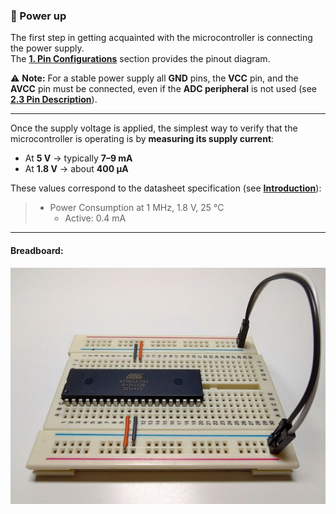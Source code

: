 ### 🔌 Power up

The first step in getting acquainted with the microcontroller is connecting the power supply.  
The [**1. Pin Configurations**](https://ww1.microchip.com/downloads/aemDocuments/documents/MCU08/ProductDocuments/DataSheets/ATmega164A_PA-324A_PA-644A_PA-1284_P_Data-Sheet-40002070B.pdf#G3.1050997) section provides the pinout diagram.  

⚠️ **Note:** For a stable power supply all **GND** pins, the **VCC** pin, and the **AVCC** pin must be connected, even if the **ADC peripheral** is not used (see [**2.3 Pin Description**](https://ww1.microchip.com/downloads/aemDocuments/documents/MCU08/ProductDocuments/DataSheets/ATmega164A_PA-324A_PA-644A_PA-1284_P_Data-Sheet-40002070B.pdf#G3.2140183)).

---

Once the supply voltage is applied, the simplest way to verify that the microcontroller is operating is by **measuring its supply current**:

- At **5 V** → typically **7–9 mA**  
- At **1.8 V** → about **400 µA**

These values correspond to the datasheet specification (see [**Introduction**](https://ww1.microchip.com/downloads/aemDocuments/documents/MCU08/ProductDocuments/DataSheets/ATmega164A_PA-324A_PA-644A_PA-1284_P_Data-Sheet-40002070B.pdf#G1.2848435)):

> - Power Consumption at 1 MHz, 1.8 V, 25 °C  
>   - Active: 0.4 mA  

---

#### Breadboard:  
<img src="breadboard.jpg"> 
